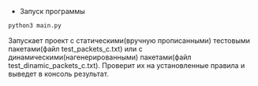 - Запуск программы
```bash
python3 main.py
```
Запускает проект с статическими(вручную прописанными) тестовыми пакетами(файл test_packets_с.txt) или
с динамическими(нагенерированными) пакетами(файл test_dinamic_packets_c.txt).
Проверит их на установленные правила и выведет в консоль результат.
